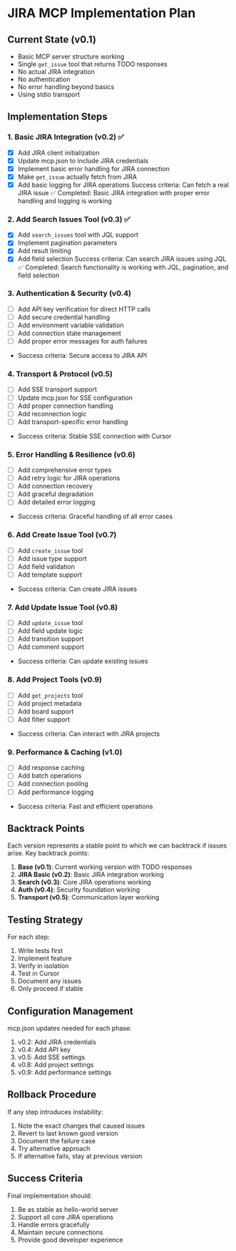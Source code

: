 # JIRA MCP Implementation Plan

## Current State (v0.1)
- Basic MCP server structure working
- Single `get_issue` tool that returns TODO responses
- No actual JIRA integration
- No authentication
- No error handling beyond basics
- Using stdio transport

## Implementation Steps

### 1. Basic JIRA Integration (v0.2) ✅
- [x] Add JIRA client initialization
- [x] Update mcp.json to include JIRA credentials
- [x] Implement basic error handling for JIRA connection
- [x] Make `get_issue` actually fetch from JIRA
- [x] Add basic logging for JIRA operations
Success criteria: Can fetch a real JIRA issue ✅
Completed: Basic JIRA integration with proper error handling and logging is working

### 2. Add Search Issues Tool (v0.3) ✅
- [x] Add `search_issues` tool with JQL support
- [x] Implement pagination parameters
- [x] Add result limiting
- [x] Add field selection
Success criteria: Can search JIRA issues using JQL ✅
Completed: Search functionality is working with JQL, pagination, and field selection

### 3. Authentication & Security (v0.4)
- [ ] Add API key verification for direct HTTP calls
- [ ] Add secure credential handling
- [ ] Add environment variable validation
- [ ] Add connection state management
- [ ] Add proper error messages for auth failures
- Success criteria: Secure access to JIRA API

### 4. Transport & Protocol (v0.5)
- [ ] Add SSE transport support
- [ ] Update mcp.json for SSE configuration
- [ ] Add proper connection handling
- [ ] Add reconnection logic
- [ ] Add transport-specific error handling
- Success criteria: Stable SSE connection with Cursor

### 5. Error Handling & Resilience (v0.6)
- [ ] Add comprehensive error types
- [ ] Add retry logic for JIRA operations
- [ ] Add connection recovery
- [ ] Add graceful degradation
- [ ] Add detailed error logging
- Success criteria: Graceful handling of all error cases

### 6. Add Create Issue Tool (v0.7)
- [ ] Add `create_issue` tool
- [ ] Add issue type support
- [ ] Add field validation
- [ ] Add template support
- Success criteria: Can create JIRA issues

### 7. Add Update Issue Tool (v0.8)
- [ ] Add `update_issue` tool
- [ ] Add field update logic
- [ ] Add transition support
- [ ] Add comment support
- Success criteria: Can update existing issues

### 8. Add Project Tools (v0.9)
- [ ] Add `get_projects` tool
- [ ] Add project metadata
- [ ] Add board support
- [ ] Add filter support
- Success criteria: Can interact with JIRA projects

### 9. Performance & Caching (v1.0)
- [ ] Add response caching
- [ ] Add batch operations
- [ ] Add connection pooling
- [ ] Add performance logging
- Success criteria: Fast and efficient operations

## Backtrack Points

Each version represents a stable point to which we can backtrack if issues arise. Key backtrack points:

1. **Base (v0.1)**: Current working version with TODO responses
2. **JIRA Basic (v0.2)**: Basic JIRA integration working
3. **Search (v0.3)**: Core JIRA operations working
4. **Auth (v0.4)**: Security foundation working
5. **Transport (v0.5)**: Communication layer working

## Testing Strategy

For each step:
1. Write tests first
2. Implement feature
3. Verify in isolation
4. Test in Cursor
5. Document any issues
6. Only proceed if stable

## Configuration Management

mcp.json updates needed for each phase:
1. v0.2: Add JIRA credentials
2. v0.4: Add API key
3. v0.5: Add SSE settings
4. v0.8: Add project settings
5. v0.9: Add performance settings

## Rollback Procedure

If any step introduces instability:
1. Note the exact changes that caused issues
2. Revert to last known good version
3. Document the failure case
4. Try alternative approach
5. If alternative fails, stay at previous version

## Success Criteria

Final implementation should:
1. Be as stable as hello-world server
2. Support all core JIRA operations
3. Handle errors gracefully
4. Maintain secure connections
5. Provide good developer experience 